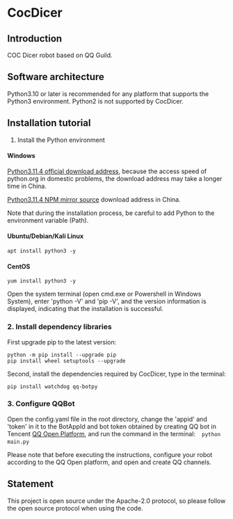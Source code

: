 # CocDicer

## Introduction
COC Dicer robot based on QQ Guild.

## Software architecture
Python3.10 or later is recommended for any platform that supports the Python3 environment. Python2 is not supported by CocDicer.

## Installation tutorial

1. Install the Python environment
#### Windows
[Python3.11.4 official download address](https://www.python.org/ftp/python/3.11.4/python-3.11.4-amd64.exe), because the access speed of python.org in domestic problems, the download address may take a longer time in China.

[Python3.11.4 NPM mirror source](https://registry.npmmirror.com/-/binary/python/3.11.4/python-3.11.4-amd64.exe) download address in China.

Note that during the installation process, be careful to add Python to the environment variable (Path).

#### Ubuntu/Debian/Kali Linux
```
apt install python3 -y
```

#### CentOS
```
yum install python3 -y
```

Open the system terminal (open cmd.exe or Powershell in Windows System), enter 'python -V' and 'pip -V', and the version information is displayed, indicating that the installation is successful.

### 2. Install dependency libraries
First upgrade pip to the latest version:
```
python -m pip install --upgrade pip
pip install wheel setuptools --upgrade
```

Second, install the dependencies required by CocDicer, type in the terminal:
```
pip install watchdog qq-botpy
```

### 3. Configure QQBot
Open the config.yaml file in the root directory, change the 'appid' and 'token' in it to the BotAppId and bot token obtained by creating QQ bot in Tencent [QQ Open Platform](https://q.qq.com/), and run the command in the terminal:
` ` `
python main.py
` ` `

Please note that before executing the instructions, configure your robot according to the QQ Open platform, and open and create QQ channels.

## Statement
This project is open source under the Apache-2.0 protocol, so please follow the open source protocol when using the code.